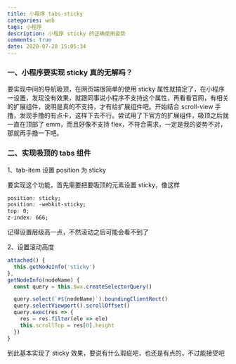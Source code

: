 ```yaml
---
title: 小程序 tabs-sticky
categories: web
tags: 小程序
description: 小程序 sticky 的正确使用姿势
comments: true
date: 2020-07-20 15:05:34
---
```

### 一、小程序要实现 sticky 真的无解吗？

要实现中间的导航吸顶，在网页端很简单的使用 sticky 属性就搞定了，在小程序一设置，发现没有效果，就跟同事说小程序不支持这个属性，再看看官网，有相关的扩展组件，说明是真的不支持，才有给扩展组件吧。开始结合 scroll-view 手撸，发现手撸的有点卡，这样下去不行。尝试用了下官方的扩展组件，吸顶之后就一直在顶部了 emm，而且好像不支持 flex，不符合需求，一定是我的姿势不对，那就再手撸一下吧。

### 二、实现吸顶的 tabs 组件

1、tab-item 设置 position 为 sticky

要实现这个功能，首先需要把要吸顶的元素设置 sticky，像这样

```css
position: sticky;
position: -webkit-sticky;
top: 0;
z-index: 666;
```

记得设置层级高一点，不然滚动之后可能会看不到了

2、设置滚动高度

```js
attached() {
  this.getNodeInfo('sticky')
},
getNodeInfo(nodeName) {
  const query = this.$wx.createSelectorQuery()

  query.select(`#${nodeName}`).boundingClientRect()
  query.selectViewport().scrollOffset()
  query.exec(res => {
    res = res.filter(ele => ele)
    this.scrollTop = res[0].height
  })
}
```

到此基本实现了 sticky 效果，要说有什么瑕疵吧，也还是有点的，不过能接受吧